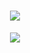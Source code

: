 <h1 align="center">
  <img src="https://capsule-render.vercel.app/api?type=waving&color=auto&height=200&section=header&text=Hello&fontSize=50&animation=twinkling"/>
</h1>

<p align="center">
  <img src="https://github-readme-stats.vercel.app/api/top-langs/?username=hyonisera&layout=compact"/>
</p>
